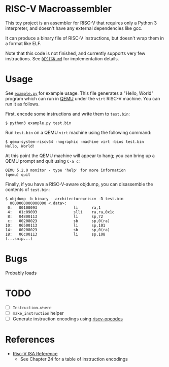 # RISC-V Macroassembler

This toy project is an assembler for RISC-V that requires only a Python 3
interpreter, and doesn't have any external dependencies like gcc.

It can produce a binary file of RISC-V instructions, but doesn't wrap them in a
format like ELF.

Note that this code is not finished, and currently supports very few instructions.
See [`DESIGN.md`](./DESIGN.md) for implementation details.

# Usage

See [`example.py`](./example.py) for example usage.
This file generates a "Hello, World" program which can run in
[QEMU](https://www.qemu.org/) under the `virt` RISC-V machine.
You can run it as follows.

First, encode some instructions and write them to `test.bin`:

    $ python3 example.py test.bin

Run `test.bin` on a QEMU `virt` machine using the following command:

    $ qemu-system-riscv64 -nographic -machine virt -bios test.bin
    Hello, World!

At this point the QEMU machine will appear to hang; you can bring up a QEMU
prompt and quit using `C-a c`:

    QEMU 5.2.0 monitor - type 'help' for more information
    (qemu) quit

Finally, if you have a RISC-V-aware objdump, you can disassemble the contents of
`test.bin`:

    $ objdump -b binary --architecture=riscv -D test.bin
      0000000000000000 <.data>:
     0:   00100093                li      ra,1
     4:   01c09093                slli    ra,ra,0x1c
     8:   04800113                li      sp,72
     c:   00208023                sb      sp,0(ra)
    10:   06500113                li      sp,101
    14:   00208023                sb      sp,0(ra)
    18:   06c00113                li      sp,108
    (...snip...)

# Bugs

Probably loads

# TODO

- [ ] `Instruction.where`
- [ ] `make_instruction` helper
- [ ] Generate instruction encodings using [riscv-opcodes](https://github.com/riscv/riscv-opcodes)

# References

- [Risc-V ISA Reference](https://github.com/riscv/riscv-isa-manual/releases/download/Ratified-IMAFDQC/riscv-spec-20191213.pdf)
    - See Chapter 24 for a table of instruction encodings
